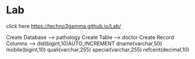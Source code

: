 # Lab
click here
https://techno3gamma.github.io/Lab/

Create Database --> pathology
Create Table --> doctor
Create Record Columns --> 
                        did(bigint,10)AUTO_INCREMENT  dname(varchar,50)  mobile(bigint,10)  quali(varchar,255)  special(varchar,255)  refcent(decimal,10)